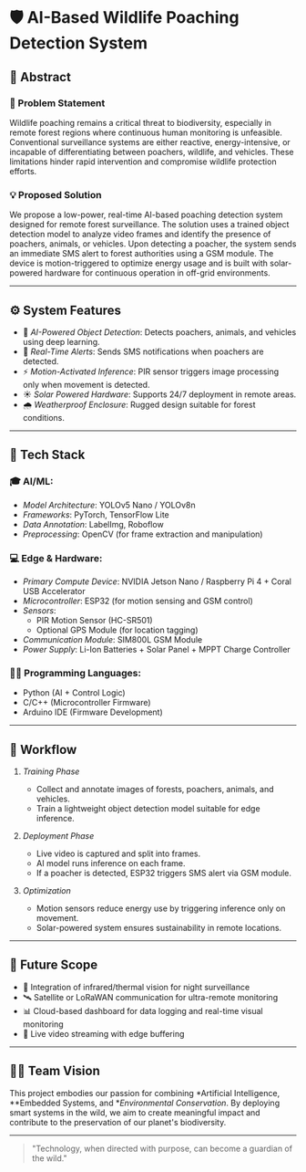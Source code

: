 # 🛡 AI-Based Wildlife Poaching Detection System


## 📖 Abstract

### 🐾 Problem Statement
Wildlife poaching remains a critical threat to biodiversity, especially in remote forest regions where continuous human monitoring is unfeasible. Conventional surveillance systems are either reactive, energy-intensive, or incapable of differentiating between poachers, wildlife, and vehicles. These limitations hinder rapid intervention and compromise wildlife protection efforts.


### 💡 Proposed Solution
We propose a low-power, real-time AI-based poaching detection system designed for remote forest surveillance. The solution uses a trained object detection model to analyze video frames and identify the presence of poachers, animals, or vehicles. Upon detecting a poacher, the system sends an immediate SMS alert to forest authorities using a GSM module. The device is motion-triggered to optimize energy usage and is built with solar-powered hardware for continuous operation in off-grid environments.

---

## ⚙ System Features

- 🎯 *AI-Powered Object Detection*: Detects poachers, animals, and vehicles using deep learning.
- 🔔 *Real-Time Alerts*: Sends SMS notifications when poachers are detected.
- ⚡ *Motion-Activated Inference*: PIR sensor triggers image processing only when movement is detected.
- ☀ *Solar Powered Hardware*: Supports 24/7 deployment in remote areas.
- 🌧 *Weatherproof Enclosure*: Rugged design suitable for forest conditions.

---

## 🧰 Tech Stack

### 🎓 AI/ML:
- *Model Architecture*: YOLOv5 Nano / YOLOv8n
- *Frameworks*: PyTorch, TensorFlow Lite
- *Data Annotation*: LabelImg, Roboflow
- *Preprocessing*: OpenCV (for frame extraction and manipulation)

### 💻 Edge & Hardware:
- *Primary Compute Device*: NVIDIA Jetson Nano / Raspberry Pi 4 + Coral USB Accelerator
- *Microcontroller*: ESP32 (for motion sensing and GSM control)
- *Sensors*: 
  - PIR Motion Sensor (HC-SR501)
  - Optional GPS Module (for location tagging)
- *Communication Module*: SIM800L GSM Module
- *Power Supply*: Li-Ion Batteries + Solar Panel + MPPT Charge Controller

### 🧑‍💻 Programming Languages:
- Python (AI + Control Logic)
- C/C++ (Microcontroller Firmware)
- Arduino IDE (Firmware Development)

---

## 🚀 Workflow

1. *Training Phase*
   - Collect and annotate images of forests, poachers, animals, and vehicles.
   - Train a lightweight object detection model suitable for edge inference.

2. *Deployment Phase*
   - Live video is captured and split into frames.
   - AI model runs inference on each frame.
   - If a poacher is detected, ESP32 triggers SMS alert via GSM module.

3. *Optimization*
   - Motion sensors reduce energy use by triggering inference only on movement.
   - Solar-powered system ensures sustainability in remote locations.

---

## 🌿 Future Scope

- 🔭 Integration of infrared/thermal vision for night surveillance
- 🛰 Satellite or LoRaWAN communication for ultra-remote monitoring
- 📊 Cloud-based dashboard for data logging and real-time visual monitoring
- 🎥 Live video streaming with edge buffering

---

## 👨‍🔬 Team Vision

This project embodies our passion for combining *Artificial Intelligence, **Embedded Systems, and **Environmental Conservation*. By deploying smart systems in the wild, we aim to create meaningful impact and contribute to the preservation of our planet's biodiversity.

---

> "Technology, when directed with purpose, can become a guardian of the wild."
